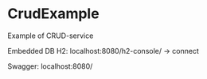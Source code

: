 # CrudExample
Example of CRUD-service

Embedded DB H2:
localhost:8080/h2-console/ -> connect

Swagger:
localhost:8080/
